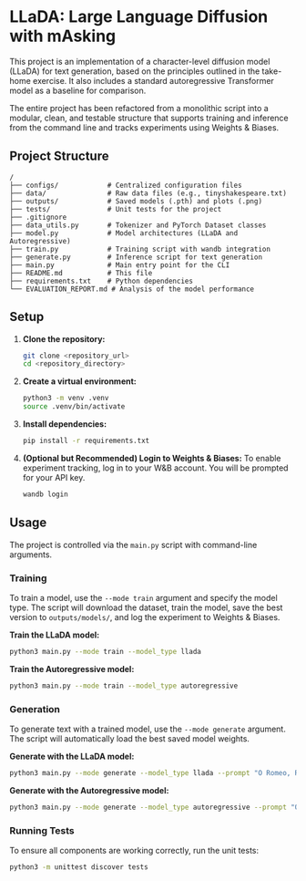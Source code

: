 # LLaDA: Large Language Diffusion with mAsking

This project is an implementation of a character-level diffusion model (LLaDA) for text generation, based on the principles outlined in the take-home exercise. It also includes a standard autoregressive Transformer model as a baseline for comparison.

The entire project has been refactored from a monolithic script into a modular, clean, and testable structure that supports training and inference from the command line and tracks experiments using Weights & Biases.

## Project Structure

```
/
├── configs/            # Centralized configuration files
├── data/               # Raw data files (e.g., tinyshakespeare.txt)
├── outputs/            # Saved models (.pth) and plots (.png)
├── tests/              # Unit tests for the project
├── .gitignore
├── data_utils.py       # Tokenizer and PyTorch Dataset classes
├── model.py            # Model architectures (LLaDA and Autoregressive)
├── train.py            # Training script with wandb integration
├── generate.py         # Inference script for text generation
├── main.py             # Main entry point for the CLI
├── README.md           # This file
├── requirements.txt    # Python dependencies
└── EVALUATION_REPORT.md # Analysis of the model performance
```

## Setup

1.  **Clone the repository:**
    ```bash
    git clone <repository_url>
    cd <repository_directory>
    ```

2.  **Create a virtual environment:**
    ```bash
    python3 -m venv .venv
    source .venv/bin/activate
    ```

3.  **Install dependencies:**
    ```bash
    pip install -r requirements.txt
    ```

4.  **(Optional but Recommended) Login to Weights & Biases:**
    To enable experiment tracking, log in to your W&B account. You will be prompted for your API key.
    ```bash
    wandb login
    ```

## Usage

The project is controlled via the `main.py` script with command-line arguments.

### Training

To train a model, use the `--mode train` argument and specify the model type.
The script will download the dataset, train the model, save the best version to `outputs/models/`, and log the experiment to Weights & Biases.

**Train the LLaDA model:**
```bash
python3 main.py --mode train --model_type llada
```

**Train the Autoregressive model:**
```bash
python3 main.py --mode train --model_type autoregressive
```

### Generation

To generate text with a trained model, use the `--mode generate` argument. The script will automatically load the best saved model weights.

**Generate with the LLaDA model:**
```bash
python3 main.py --mode generate --model_type llada --prompt "O Romeo, Romeo!"
```

**Generate with the Autoregressive model:**
```bash
python3 main.py --mode generate --model_type autoregressive --prompt "O Romeo, Romeo!"
```

### Running Tests

To ensure all components are working correctly, run the unit tests:
```bash
python3 -m unittest discover tests
```